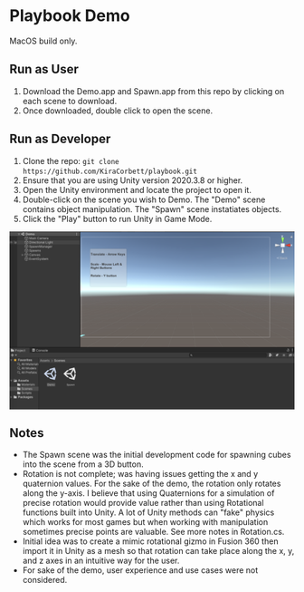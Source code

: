 # Playbook Demo
MacOS build only.

## Run as User
1. Download the Demo.app and Spawn.app from this repo by clicking on each scene to download.
2. Once downloaded, double click to open the scene. 

## Run as Developer
1. Clone the repo: `git clone https://github.com/KiraCorbett/playbook.git`
2. Ensure that you are using Unity version 2020.3.8 or higher.
3. Open the Unity environment and locate the project to open it.
4. Double-click on the scene you wish to Demo. The "Demo" scene contains object manipulation. The "Spawn" scene instatiates objects.
5. Click the "Play" button to run Unity in Game Mode.

<img src="unity.png" align="center"/>

## Notes
- The Spawn scene was the initial development code for spawning cubes into the scene from a 3D button. 
- Rotation is not complete; was having issues getting the x and y quaternion values. For the sake of the demo, the rotation only rotates along the y-axis. I believe that using Quaternions for a simulation of precise rotation would provide value rather than using Rotational functions built into Unity. A lot of Unity methods can "fake" physics which works for most games but when working with manipulation sometimes precise points are valuable. See more notes in Rotation.cs.
- Initial idea was to create a mimic rotational gizmo in Fusion 360 then import it in Unity as a mesh so that rotation can take place along the x, y, and z axes in an intuitive way for the user. 
- For sake of the demo, user experience and use cases were not considered. 


